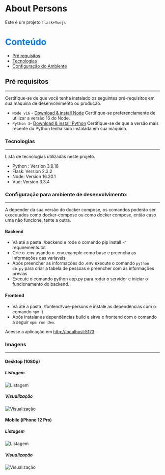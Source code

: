 # About Persons

Este é um projeto `flask+Vuejs`

# <span style="color:#007bff"> Conteúdo </span>

-   [Pré requisitos](#Pré-requisitos)
-   [Tecnologias](#Tecnologias)
-   [Configuração do Ambiente](#Configuração-do-Ambiente)

## Pré requisitos
---

Certifique-se de que você tenha instalado os seguintes pré-requisitos em sua máquina de desenvolvimento ou produção.

-   `Node v16` - [Download & install Node](https://nodejs.org/en) Certifique-se preferenciamente de utilizar a versão 16 do Node.
-   `Python 3`- [Download & install Python](https://www.python.org/downloads/) Certifique-se de que a versão mais recente do Python tenha sido instalada em sua máquina.

### Tecnologias
---

Lista de tecnologias utilizadas neste projeto.

-   Python : Version 3.9.16
-   Flask: Version 2.3.2
-   Node: Version 16.20.1
-   Vue: Version 3.3.4

### Configuração para ambiente de desenvolvimento:
---

A depender da sua versão do docker compose, os comandos poderão ser executados como docker-compose ou como docker compose, então caso uma não funcione, tente a outra.

#### Backend

-   Vá até a pasta ./backend e rode o comando pip install -r requirements.txt
-   Crie o .env usando o .env.example como base e preencha as informações das variaveis
-   Após preencher as informações do .env execute o comando `python db.py` para criar a tabela de pessoas e preencher com as informações prévias
-   Execute o comando python app.py para rodar o servidor e iniciar o funcionamento do backend.


#### Frontend

-   Vá até a pasta ./fontend/vue-persons e instale as dependências com o comando `npm i`
-   Após instalar as dependências build e sirva o frontend com o comando a seguir `npm run dev`.

Acesse a aplicação em [http://localhost:5173](http://localhost:5173).

### Imagens
---

#### Desktop (1080p)
##### Listagem
![Listagem](https://i.imgur.com/GRRnRr8.png)

##### Visualização
![Visualização](https://i.imgur.com/poiuett.png)


#### Mobile (iPhone 12 Pro)
##### Listagem
![Listagem](https://i.imgur.com/oX5N8V4.png)

##### Visualização
![Visualização](https://i.imgur.com/v1EqKlv.png)
